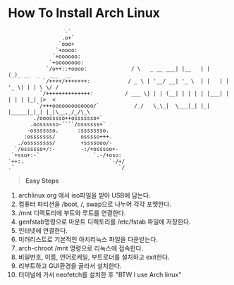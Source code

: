 How To Install Arch Linux
=========================

                      -` 				
                     .o+` 				
                    `ooo+  					
                   `+oooo:				
                  `+oooooo:				
                 `+oooooooo:			
                `/o++::+oooo:			   / \   _ __ ___| |__   | |   (_)_ __  _   ___  __
               `/++++/+++++++:			  / _ \ | '__/ __| '_ \  | |   | | '_ \| | | \ \/ /	
              `/++++++++++++++:			 / ___ \| | | (__| | | | | |___| | | | | |_| |>  < 	
             `/+++ooooooooooooo/`			/_/   \_\_|  \___|_| |_| |_____|_|_| |_|\__,_/_/\_\		
            ./ooosssso++osssssso+`				
           .oossssso-````/ossssss+`				
          -osssssso.      :ssssssso.			
         :osssssss/        osssso+++.			
       ./ossssssss/        +ssssooo/-   
      `/ossssso+/:-        -:/+osssso+-  
     `+sso+:-`                 `.-/+oso:  
    `++:.                           `-/+/  
    .`                                 `/

> **Easy Steps**  

 1. archlinux.org 에서 iso파일을 받아 USB에 담는다. 
 2. 컴퓨터 파티션을 /boot, /, swap으로 나누어 각각 포맷한다. 	
 3. /mnt 디렉토리에 부트와 루트를 연결한다.	
 4. genfstab명령으로 마운트 디렉토리를 /etc/fstab 파일에 저장한다. 
 5. 인터넷에 연결한다. 
 6. 미러리스트로 기본적인 아치리눅스 파일을 다운받는다. 		
 7. arch-chroot /mnt 명령으로 리눅스에 접속한다.  
 8. 비밀번호, 이름, 언어로케일, 부트로더를 설치하고 exit한다.   
 9. 리부트하고 GUI환경을 골라서 설치한다.  
10. 터미널에 가서 neofetch를 설치한 후 "BTW I use Arch linux"   
